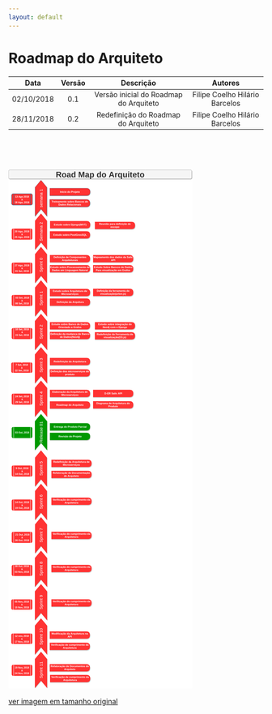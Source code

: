 ```yaml
---
layout: default
---
```


# Roadmap do Arquiteto

|           Data          |         Versão         |       Descrição   |         Autores   |
|:----------------------:|:------------------------:|:---------------------:|:--------------:|
| 02/10/2018         |           0.1                | Versão inicial do Roadmap do Arquiteto |  Filipe Coelho Hilário Barcelos |
| 28/11/2018         |           0.2                | Redefinição do Roadmap do Arquiteto |  Filipe Coelho Hilário Barcelos |

<br>
<br>
<br>

![Roadmap](images/Roadmap_arquiteto.png)

[ver imagem em tamanho original](https://fga-eps-mds.github.io/2018.2-NaturalSearch/docs/images/Roadmap_arquiteto.png)